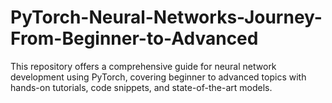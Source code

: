 # PyTorch-Neural-Networks-Journey-From-Beginner-to-Advanced
This repository offers a comprehensive guide for neural network development using PyTorch, covering beginner to advanced topics with hands-on tutorials, code snippets, and state-of-the-art models.
